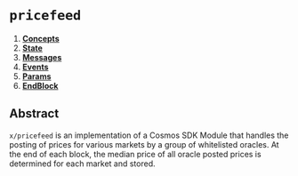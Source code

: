# `pricefeed`

<!-- TOC -->
1. **[Concepts](01_concepts.md)**
2. **[State](02_state.md)**
3. **[Messages](03_messages.md)**
4. **[Events](04_events.md)**
5. **[Params](05_params.md)**
6. **[EndBlock](06_end_block.md)**

## Abstract

`x/pricefeed` is an implementation of a Cosmos SDK Module that handles the posting of prices for various markets by a group of whitelisted oracles. At the end of each block, the median price of all oracle posted prices is determined for each market and stored.

